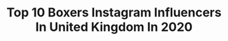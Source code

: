 ---
title: Top 10 Boxers Instagram Influencers In United Kingdom In 2020
description: >-
  Find top boxers Instagram influencers in United Kingdom in 2020. Most popular hashtags: #boxing #boxer #motivation #sports.
platform: Instagram
profiles:
  - username: "davidadeleye1"
    fullname: >-
      David Adeleye
    location: "United Kingdom"
    followers: 9863
    engagement: 1561
    commentsToLikes: 0.068869
    avatar: "https://scontent-ams4-1.cdninstagram.com/v/t51.2885-19/s320x320/78868148_589824564910728_8150618270081220608_n.jpg?_nc_ht=scontent-ams4-1.cdninstagram.com&_nc_ohc=jGgCERb9uPYAX-QJ-wE&oh=f4253aea7dcc3806b6339abb02f3036b&oe=5EBB3529"
    verified: false
    hashtags: "#wilderfury, #throwback"
  - username: "r_riakporhe"
    fullname: >-
      Richard Riakporhe
    location: "United Kingdom"
    followers: 25074
    engagement: 795
    commentsToLikes: 0.031101
    avatar: "https://scontent-ams4-1.cdninstagram.com/v/t51.2885-19/s320x320/84981905_541119766518750_1821338254041939968_n.jpg?_nc_ht=scontent-ams4-1.cdninstagram.com&_nc_ohc=hhv5V5DHtdsAX_e9Gtd&oh=bd6b4f45af57d757c762f8abf26a1e4a&oe=5EB80CBB"
    verified: true
    hashtags: "#london, #britishchampion, #skysports, #dillianwhyte"
  - username: "dan_azeez"
    fullname: >-
      Dan Azeez
    location: "United Kingdom"
    followers: 8758
    engagement: 1270
    commentsToLikes: 0.061643
    avatar: "https://scontent-lht6-1.cdninstagram.com/v/t51.2885-19/s320x320/84958620_151071832526341_2103066363240120320_n.jpg?_nc_ht=scontent-lht6-1.cdninstagram.com&_nc_ohc=ULM6UcwOutgAX8p0iJc&oh=17da826c57eac7648897953882079617&oe=5EBADDDF"
    verified: false
    hashtags: "#lewishamlion, #2020, #oneday, #boxing"
  - username: "harrykingkhan"
    fullname: >-
      Harry
    location: "United Kingdom"
    followers: 56211
    engagement: 557
    commentsToLikes: 0.019107
    avatar: "https://scontent-lhr8-1.cdninstagram.com/v/t51.2885-19/11325159_680144592115956_2001016125_a.jpg?_nc_ht=scontent-lhr8-1.cdninstagram.com&_nc_ohc=UsTmonwLUXIAX-RpY7X&oh=606477e4b01188effd6652191651575e&oe=5EBAE0C9"
    verified: false
    hashtags: "#garmala, #mylittleman, #myeverything, #khanvargas"
  - username: "jordz_flynn"
    fullname: >-
      Jordan Flynn
    location: "United Kingdom"
    followers: 12430
    engagement: 1068
    commentsToLikes: 0.025281
    avatar: "https://scontent-lhr8-1.cdninstagram.com/v/t51.2885-19/s320x320/91455247_225738352122543_1112250350452080640_n.jpg?_nc_ht=scontent-lhr8-1.cdninstagram.com&_nc_ohc=yaR_A0CwRmcAX916q1d&oh=5b47a779b3766cbc31ae7d233e84ca58&oe=5EB9795E"
    verified: false
    hashtags: "#boxing, #teamflynn, #march20th, #8days"
  - username: "jkboxing"
    fullname: >-
      Jonathan Kumuteo
    location: "United Kingdom"
    followers: 54260
    engagement: 2027
    commentsToLikes: 0.002333
    avatar: "https://scontent-lhr8-1.cdninstagram.com/v/t51.2885-19/s320x320/84304581_3563803137024938_962007343556460544_n.jpg?_nc_ht=scontent-lhr8-1.cdninstagram.com&_nc_ohc=u_TdtbKaLykAX-i3ncl&oh=55d7017119154cc03fc99c0bdef0f907&oe=5EBB04E0"
    verified: false
    hashtags: "#10000hours, #norisknostory, #undisputedfuture, #10000hours"
  - username: "shanryanxx"
    fullname: >-
      Shannon Ryan
    location: "United Kingdom"
    followers: 6042
    engagement: 904
    commentsToLikes: 0.030301
    avatar: "https://scontent-lhr8-1.cdninstagram.com/v/t51.2885-19/s320x320/90636628_817981978684058_2817558340710694912_n.jpg?_nc_ht=scontent-lhr8-1.cdninstagram.com&_nc_ohc=ZeMBP82cHVIAX_0REyT&oh=4779d1dde54141c0dfc83baf4d9bfc7a&oe=5EBA5EA3"
    verified: false
    hashtags: "#result, #motivated, #trainer, #sports"
  - username: "shannon_courtenay"
    fullname: >-
      Shannon Courtenay
    location: "United Kingdom"
    followers: 46351
    engagement: 629
    commentsToLikes: 0.026795
    avatar: "https://scontent-ams4-1.cdninstagram.com/v/t51.2885-19/s320x320/61561050_407568556767268_298061324364021760_n.jpg?_nc_ht=scontent-ams4-1.cdninstagram.com&_nc_ohc=kCPGAal0rewAX-D0BVT&oh=adccbe6eebf895ec5293af3f1edbeb35&oe=5EB7874A"
    verified: true
    hashtags: "#ready, #pizza, #stellamccartney, #watches"
  - username: "stefano_pb"
    fullname: >-
      Stephen ‘Stefano’ Adentan
    location: "United Kingdom"
    followers: 6263
    engagement: 498
    commentsToLikes: 0.063696
    avatar: "https://scontent-ams4-1.cdninstagram.com/v/t51.2885-19/s320x320/64552787_1057938601065764_912705151972671488_n.jpg?_nc_ht=scontent-ams4-1.cdninstagram.com&_nc_ohc=J3sFFrwRSXUAX81fsst&oh=8e5aa2ee083b3321f0f47ea3c30f4869&oe=5EB336FD"
    verified: false
    hashtags: "#heavybagworkout, #quarantineworkouts, #boxing, #happynewyear2020"
  - username: "chrisevangelou"
    fullname: >-
      Chris Evangelou
    location: "United Kingdom"
    followers: 18086
    engagement: 331
    commentsToLikes: 0.033961
    avatar: "https://scontent-ams4-1.cdninstagram.com/v/t51.2885-19/s320x320/70776812_545379489601529_6305236617317580800_n.jpg?_nc_ht=scontent-ams4-1.cdninstagram.com&_nc_ohc=eelHe2WR5-oAX-QxpVj&oh=59769bfa734a44fda5272fabb6a98607&oe=5EB97FAC"
    verified: false
    hashtags: "#film, #casting, #fitness, #advice"
---